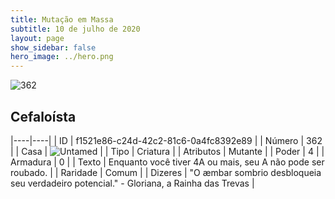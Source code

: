 ```yaml
---
title: Mutação em Massa
subtitle: 10 de julho de 2020
layout: page
show_sidebar: false
hero_image: ../hero.png
---
```


![362](https://cdn.keyforgegame.com/media/card_front/pt/479_362_PXR679JWGGCR_pt.png)

## Cefaloísta

|----|----|
| ID | f1521e86-c24d-42c2-81c6-0a4fc8392e89 |
| Número | 362 |
| Casa | ![Untamed](https://archonarcana.com/images/thumb/b/bd/Untamed.png/22px-Untamed.png "Indomados") |
| Tipo | Criatura |
| Atributos | Mutante |
| Poder | 4 |
| Armadura | 0 |
| Texto | Enquanto você tiver 4A ou mais, seu A não pode ser roubado. |
| Raridade | Comum |
| Dizeres | "O æmbar sombrio desbloqueia seu verdadeiro potencial." - Gloriana, a Rainha das Trevas |
